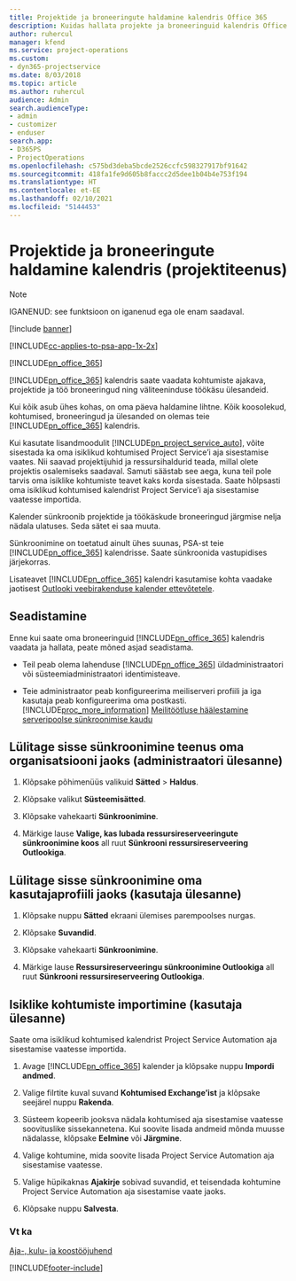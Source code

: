 ```yaml
---
title: Projektide ja broneeringute haldamine kalendris Office 365
description: Kuidas hallata projekte ja broneeringuid kalendris Office 365?
author: ruhercul
manager: kfend
ms.service: project-operations
ms.custom:
- dyn365-projectservice
ms.date: 8/03/2018
ms.topic: article
ms.author: ruhercul
audience: Admin
search.audienceType:
- admin
- customizer
- enduser
search.app:
- D365PS
- ProjectOperations
ms.openlocfilehash: c575bd3deba5bcde2526ccfc598327917bf91642
ms.sourcegitcommit: 418fa1fe9d605b8faccc2d5dee1b04b4e753f194
ms.translationtype: HT
ms.contentlocale: et-EE
ms.lasthandoff: 02/10/2021
ms.locfileid: "5144453"
---
```

# <a name="manage-projects-and-bookings-in-your-calendar-project-service"></a>Projektide ja broneeringute haldamine kalendris (projektiteenus)

> [!Note]
> IGANENUD: see funktsioon on iganenud ega ole enam saadaval.

[!include [banner](../includes/psa-now-project-operations.md)]

[!INCLUDE[cc-applies-to-psa-app-1x-2x](../includes/cc-applies-to-psa-app-1x-2x.md)]

[!INCLUDE[pn_office_365](../includes/pn-office-365.md)] 

[!INCLUDE[pn_office_365](../includes/pn-office-365.md)] kalendris saate vaadata kohtumiste ajakava, projektide ja töö broneeringud ning väliteeninduse töökäsu ülesandeid.  
  
 Kui kõik asub ühes kohas, on oma päeva haldamine lihtne. Kõik koosolekud, kohtumised, broneeringud ja ülesanded on olemas teie [!INCLUDE[pn_office_365](../includes/pn-office-365.md)] kalendris.  
  
 Kui kasutate lisandmoodulit [!INCLUDE[pn_project_service_auto](../includes/pn-project-service-auto.md)], võite sisestada ka oma isiklikud kohtumised Project Service’i aja sisestamise vaates. Nii saavad projektijuhid ja ressursihaldurid teada, millal olete projektis osalemiseks saadaval. Samuti säästab see aega, kuna teil pole tarvis oma isiklike kohtumiste teavet kaks korda sisestada. Saate hõlpsasti oma isiklikud kohtumised kalendrist Project Service’i aja sisestamise vaatesse importida.  
  
 Kalender sünkroonib projektide ja töökäskude broneeringud järgmise nelja nädala ulatuses. Seda sätet ei saa muuta.  
  
 Sünkroonimine on toetatud ainult ühes suunas, PSA-st teie [!INCLUDE[pn_office_365](../includes/pn-office-365.md)] kalendrisse. Saate sünkroonida vastupidises järjekorras. 
  
 Lisateavet [!INCLUDE[pn_office_365](../includes/pn-office-365.md)] kalendri kasutamise kohta vaadake jaotisest [Outlooki veebirakenduse kalender ettevõtetele](https://support.office.com/article/Calendar-in-Outlook-on-the-web-for-business-5219c457-d1fe-4c2f-9032-1a816b88e936).  
  
## <a name="setup"></a>Seadistamine  
 Enne kui saate oma broneeringuid [!INCLUDE[pn_office_365](../includes/pn-office-365.md)] kalendris vaadata ja hallata, peate mõned asjad seadistama.  
  
- Teil peab olema lahenduse [!INCLUDE[pn_office_365](../includes/pn-office-365.md)] üldadministraatori või süsteemiadministraatori identimisteave.  
  
- Teie administraator peab konfigureerima meiliserveri profiili ja iga kasutaja peab konfigureerima oma postkasti. [!INCLUDE[proc_more_information](../includes/proc-more-information.md)] [Meilitöötluse häälestamine serveripoolse sünkroonimise kaudu](https://docs.microsoft.com/dynamics365/customerengagement/on-premises/admin/set-up-server-side-synchronization-of-email-appointments-contacts-and-tasks)  
  
## <a name="turn-on-synchronization-for-your-organization-admin-task"></a>Lülitage sisse sünkroonimine teenus oma organisatsiooni jaoks (administraatori ülesanne)  
  
1.  Klõpsake põhimenüüs valikuid **Sätted** > **Haldus**.  
  
2.  Klõpsake valikut **Süsteemisätted**.  
  
3.  Klõpsake vahekaarti **Sünkroonimine**.  
  
4.  Märkige lause **Valige, kas lubada ressursireserveeringute sünkroonimine koos** all ruut **Sünkrooni ressursireserveering Outlookiga**.  
  
## <a name="turn-on-synchronization-for-your-user-profile-user-task"></a>Lülitage sisse sünkroonimine oma kasutajaprofiili jaoks (kasutaja ülesanne)  
  
1.  Klõpsake nuppu **Sätted** ekraani ülemises parempoolses nurgas.  
  
2.  Klõpsake **Suvandid**.  
  
3.  Klõpsake vahekaarti **Sünkroonimine**.  
  
4.  Märkige lause **Ressursireserveeringu sünkroonimine Outlookiga** all ruut **Sünkrooni ressursireserveering Outlookiga**.  
  
## <a name="import-your-personal-appointments-user-task"></a>Isiklike kohtumiste importimine (kasutaja ülesanne)  
 Saate oma isiklikud kohtumised kalendrist Project Service Automation aja sisestamise vaatesse importida.  
  
1. Avage [!INCLUDE[pn_office_365](../includes/pn-office-365.md)] kalender ja klõpsake nuppu **Impordi andmed**.  
  
2. Valige filrtite kuval suvand **Kohtumised Exchange’ist** ja klõpsake seejärel nuppu **Rakenda**.  
  
3. Süsteem kopeerib jooksva nädala kohtumised aja sisestamise vaatesse soovituslike sissekannetena. Kui soovite lisada andmeid mõnda muusse nädalasse, klõpsake **Eelmine** või **Järgmine**.  
  
4. Valige kohtumine, mida soovite lisada Project Service Automation aja sisestamise vaatesse.  
  
5. Valige hüpikaknas **Ajakirje** sobivad suvandid, et teisendada kohtumine Project Service Automation aja sisestamise vaate jaoks.  
  
6. Klõpsake nuppu **Salvesta**.  
  
### <a name="see-also"></a>Vt ka  
 [Aja-, kulu- ja koostööjuhend](../psa/time-expense-collaboration-guide.md)


[!INCLUDE[footer-include](../includes/footer-banner.md)]